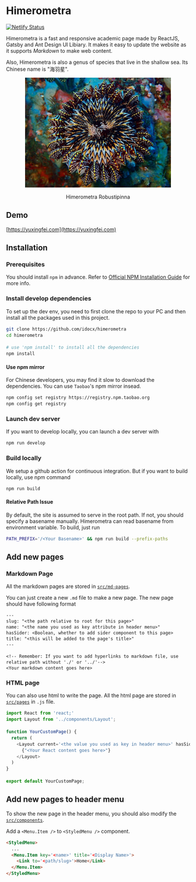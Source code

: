 # Himerometra
[![Netlify Status](https://api.netlify.com/api/v1/badges/635d2aec-397f-461a-8bc6-32a4894c6f66/deploy-status)](https://app.netlify.com/sites/epic-wing-c7f1a2/deploys)

Himerometra is a fast and responsive academic page made by ReactJS, Gatsby and Ant Design UI Libiary. It makes it easy to update the website as it supports *Markdown* to make web content.

Also, Himerometra is also a genus of species that live in the shallow sea. Its Chinese name is "海羽星".

<p align="center"><img src="docs/himerometra.jpg" alt="Himerometra Robustipinna" width="400px" style="max-width: 100%"></p>
<p align="center">Himerometra Robustipinna</p>

## Demo
[https://yuxingfei.com](https://yuxingfei.com)

## Installation
### Prerequisites
You should install `npm` in advance. Refer to [Official NPM Installation Guide](https://docs.npmjs.com/downloading-and-installing-node-js-and-npm) for more info.

### Install develop dependencies
To set up the dev env, you need to first clone the repo to your PC and then install all the packages used in this project.
```bash
git clone https://github.com/idocx/himerometra 
cd himerometra

# use 'npm install' to install all the dependencies
npm install
```

#### Use npm mirror
For Chinese developers, you may find it slow to download the dependencies. You can use `Taobao`'s npm mirror insead.
```bash
npm config set registry https://registry.npm.taobao.org
npm config get registry
```

### Launch dev server
If you want to develop locally, you can launch a dev server with
```bash
npm run develop
```

### Build locally
We setup a github action for continuous integration. But if you want to build locally, use npm command
```bash
npm run build
```

#### Relative Path Issue
By default, the site is assumed to serve in the root path. If not, you should specify a basename manually. Himerometra can read basename from environment variable. To build, just run
```bash
PATH_PREFIX='/<Your Basename>' && npm run build --prefix-paths
```

## Add new pages
### Markdown Page
All the markdown pages are stored in [`src/md-pages`](src/md-pages).

You can just create a new `.md` file to make a new page. The new page should have following format
```
---
slug: "<the path relative to root for this page>"
name: "<the name you used as key attribute in header menu>"
hasSider: <Boolean, whether to add sider component to this page>
title: "<this will be added to the page's title>"
---

<!-- Remember: If you want to add hyperlinks to markdown file, use relative path without './' or '../'-->
<Your markdown content goes here>
```

### HTML page
You can also use html to write the page. All the html page are stored in [`src/pages`](src/pages) in `.js` file.

```js
import React from 'react;'
import Layout from '../components/Layout';

function YourCustomPage() {
  return (
    <Layout current='<the value you used as key in header menu>' hasSider={"<Boolean, whether to include sider component>"} title="<the title of this page, which will be added to the page's title>">
      {"<Your React content goes here>"}
    </Layout>
  )
}

export default YourCustomPage;
```

## Add new pages to header menu
To show the new page in the header menu, you should also modify the [`src/components`](src/components).

Add a `<Menu.Item />` to `<StyledMenu />` component.
```html
<StyledMenu>
  ...
  <Menu.Item key='<name>' title='<Display Name>'>
    <Link to='<path/slug>'>Home</Link>
  </Menu.Item>
</StyledMenu>
```